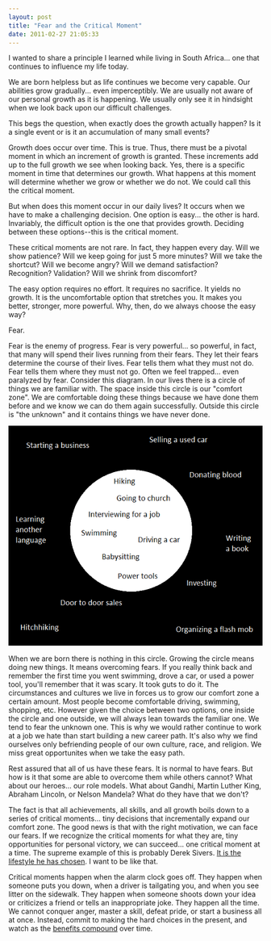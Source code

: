 ```yaml
---
layout: post
title: "Fear and the Critical Moment"
date: 2011-02-27 21:05:33
---
```


I wanted to share a principle I learned while living in South Africa... one that continues to influence my life today.

We are born helpless but as life continues we become very capable. Our abilities grow gradually... even imperceptibly. We are usually not aware of our personal growth as it is happening. We usually only see it in hindsight when we look back upon our difficult challenges.

This begs the question, when exactly does the growth actually happen? Is it a single event or is it an accumulation of many small events?

Growth does occur over time. This is true. Thus, there must be a pivotal moment in which an increment of growth is granted. These increments add up to the full growth we see when looking back. Yes, there is a specific moment in time that determines our growth. What happens at this moment will determine whether we grow or whether we do not. We could call this the critical moment.

But when does this moment occur in our daily lives? It occurs when we have to make a challenging decision. One option is easy... the other is hard. Invariably, the difficult option is the one that provides growth. Deciding between these options--this is the critical moment.

These critical moments are not rare. In fact, they happen every day. Will we show patience? Will we keep going for just 5 more minutes? Will we take the shortcut? Will we become angry? Will we demand satisfaction? Recognition? Validation? Will we shrink from discomfort?

The easy option requires no effort. It requires no sacrifice. It yields no growth. It is the uncomfortable option that stretches you. It makes you better, stronger, more powerful. Why, then, do we always choose the easy way?

Fear.

Fear is the enemy of progress. Fear is very powerful... so powerful, in fact, that many will spend their lives running from their fears. They let their fears determine the course of their lives. Fear tells them what they must not do. Fear tells them where they must not go. Often we feel trapped... even paralyzed by fear. Consider this diagram. In our lives there is a circle of things we are familiar with. The space inside this circle is our "comfort zone". We are comfortable doing these things because we have done them before and we know we can do them again successfully. Outside this circle is "the unknown" and it contains things we have never done.

<p style="text-align: center;">
  <a href="/assets/images/diagram.png"><img alt="Comfort Zone" class="aligncenter size-full wp-image-217" height="436" src="/assets/images/diagram.png" title="Comfort Zone" width="514" /></a>
</p>

When we are born there is nothing in this circle. Growing the circle means doing new things. It means overcoming fears. If you really think back and remember the first time you went swimming, drove a car, or used a power tool, you'll remember that it was scary. It took guts to do it. The circumstances and cultures we live in forces us to grow our comfort zone a certain amount. Most people become comfortable driving, swimming, shopping, etc. However given the choice between two options, one inside the circle and one outside, we will always lean towards the familiar one. We tend to fear the unknown one. This is why we would rather continue to work at a job we hate than start building a new career path. It's also why we find ourselves only befriending people of our own culture, race, and religion. We miss great opportunites when we take the easy path.

Rest assured that all of us have these fears. It is normal to have fears. But how is it that some are able to overcome them while others cannot? What about our heroes... our role models. What about Gandhi, Martin Luther King, Abraham Lincoln, or Nelson Mandela? What do they have that we don't?

The fact is that all achievements, all skills, and all growth boils down to a series of critical moments... tiny decisions that incrementally expand our comfort zone. The good news is that with the right motivation, we can face our fears. If we recognize the critical moments for what they are, tiny opportunities for personal victory, we can succeed... one critical moment at a time. The supreme example of this is probably Derek Sivers. [It is the lifestyle he has chosen][1]. I want to be like that.

 [1]: http://sivers.org/comfort

Critical moments happen when the alarm clock goes off. They happen when someone puts you down, when a driver is tailgating you, and when you see litter on the sidewalk. They happen when someone shoots down your idea or criticizes a friend or tells an inappropriate joke. They happen all the time. We cannot conquer anger, master a skill, defeat pride, or start a business all at once. Instead, commit to making the hard choices in the present, and watch as the [benefits compound][2] over time.

 [2]: http://www.bryanbraun.com/2015/11/17/compounding-benefits